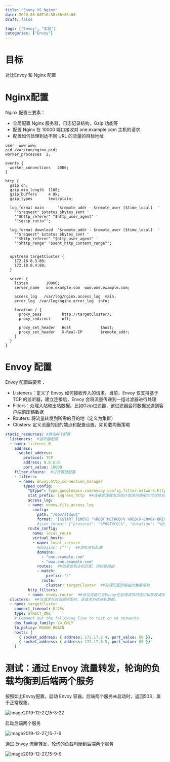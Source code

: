 ```yaml
---
title: "Envoy VS Nginx"
date: 2020-05-06T10:38:06+08:00
draft: false

tags: ["Envoy", "实验"]
categories: ["Envoy"]
---
```


# 目标

对比Envoy 和 Nginx 配置

# Nginx配置

Nginx 配置三要素：

- 全局配置 Nginx 服务器，日志记录结构，Gzip 功能等
- 配置 Nginx 在 10000 端口接收对 one.example.com 主机的请求
- 配置如何处理到达不同 URL 的流量的目标地址

```nginx
user  www www;
pid /var/run/nginx.pid;
worker_processes  2;
 
events {
  worker_connections   2000;
}
 
http {
  gzip on;
  gzip_min_length  1100;
  gzip_buffers     4 8k;
  gzip_types       text/plain;
 
  log_format main      '$remote_addr - $remote_user [$time_local]  '
    '"$request" $status $bytes_sent '
    '"$http_referer" "$http_user_agent" '
    '"$gzip_ratio"';
 
  log_format download  '$remote_addr - $remote_user [$time_local]  '
    '"$request" $status $bytes_sent '
    '"$http_referer" "$http_user_agent" '
    '"$http_range" "$sent_http_content_range"';
 
 
  upstream targetCluster {
    172.18.0.3:80;
    172.18.0.4:80;
  }
 
  server {
    listen        10000;
    server_name   one.example.com  www.one.example.com;
 
    access_log   /var/log/nginx.access_log  main;
    error_log  /var/log/nginx.error_log  info;
 
    location / {
      proxy_pass         http://targetCluster/;
      proxy_redirect     off;
 
      proxy_set_header   Host             $host;
      proxy_set_header   X-Real-IP        $remote_addr;
    }
  }
}
```

# Envoy 配置

Envoy 配置四要素：

- Listeners：定义了 Envoy 如何接收传入的请求。当前，Envoy 仅支持基于 TCP 的监听器，建立连接后，Envoy 会将流量传递到一组过滤器进行处理
- Filters：处理入站和出站数据。比如Gzip过滤器，该过滤器会将数据发送到客户端前压缩数据
- Routers: 将流量转发到所需的目的地（定义为集群）
- Clusters: 定义流量的目的端点和配置设置，如负载均衡策略

```yaml
static_resources: #静态API配置
  listeners:  #监听器配置
  - name: listener_0
    address:
      socket_address:
        protocol: TCP
        address: 0.0.0.0
        port_value: 10000
    filter_chains:  #过滤器链配置
    - filters:
      - name: envoy.http_connection_manager
        typed_config:
          "@type": type.googleapis.com/envoy.config.filter.network.http_connection_manager.v2.HttpConnectionManager
          stat_prefix: ingress_http  ##连接管理器发出统计信息时使用的可读性前缀
          access_log:
          - name: envoy.file_access_log
            config:
              path: "/dev/stdout"
              format: '[%START_TIME%] "%REQ(:METHOD)% %REQ(X-ENVOY-ORIGINAL-PATH?:PATH)% %PROTOCOL%" %RESPONSE_CODE% %RESP(X-ENVOY-UPSTREAM-SERVICE-TIME)% "%REQ(X-REQUEST-ID)%" "%REQ(:AUTHORITY)%" "%UPSTREAM_HOST%"\n'
              #json_format: {"protocol": "%PROTOCOL%", "duration": "%DURATION%", "request_method": "%REQ(:METHOD)%"}
          route_config:
            name: local_route
            virtual_hosts:
            - name: local_service
              #domains: ["*"]  ##虚拟主机配置
              domains:
                - "one.example.com"
                - "www.one.example.com"
              routes:  ##如果虚拟主机匹配，则检查路由
              - match:
                  prefix: "/"
                route:
                  cluster: targetCluster  ##处理匹配的路由的集群名称
          http_filters:
          - name: envoy.router  ##该过滤器允许Envoy在处理请求时适应和修改请求
  clusters:  ##当请求与过滤器匹配时，该请求将传递到集群。
  - name: targetCluster
    connect_timeout: 0.25s
    type: STRICT_DNS
    # Comment out the following line to test on v6 networks
    dns_lookup_family: V4_ONLY
    lb_policy: ROUND_ROBIN
    hosts: [
      { socket_address: { address: 172.17.0.4, port_value: 80 }},
      { socket_address: { address: 172.17.0.5, port_value: 80 }}
    ]
```

# 测试：通过 Envoy 流量转发，轮询的负载均衡到后端两个服务

按照如上Envoy配置，启动 Envoy 容器。后端两个服务未启动时，返回503，属于正常现象。

![image2019-12-27_15-3-22](https://cdn.jsdelivr.net/gh/garroshh/figurebed/img/image2019-12-27_15-3-22.png)

启动后端两个服务

![image2019-12-27_15-7-6](https://cdn.jsdelivr.net/gh/garroshh/figurebed/img/image2019-12-27_15-7-6.png)

通过 Envoy 流量转发，轮询的负载均衡到后端两个服务

![image2019-12-27_15-9-9](https://cdn.jsdelivr.net/gh/garroshh/figurebed/img/image2019-12-27_15-9-9.png)